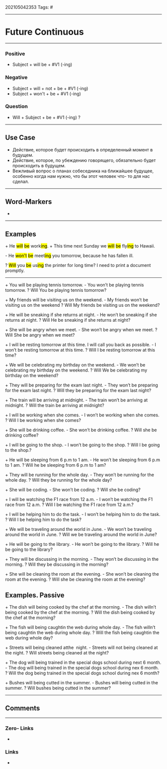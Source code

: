 202105042353
Tags: #

---
# Future Continuous
---
### Positive
- Subject + will be + #V1 (-ing) 

### Negative
- Subject + will + not + be + #V1 (-ing)
- Subject + won't + be + #V1 (-ing)

### Question
- Will + Subject + be + #V1 (-ing) ?

---
## Use Case
- Действие, которое будет происходить в определенный момент в будущем.
- Действие, которое, по убеждению говорящего, обязательно будет происходить в будущем.
- Вежливый вопрос о планах собеседника на ближайшее будущее, особенно когда нам нужно, что бы этот человек что- то для нас сделал.

---

## Word-Markers
- 

---
## Examples
\+ He <mark>will</mark> <mark>be</mark> work<mark>ing</mark>.
\+ This time next Sunday we <mark>will</mark> <mark>be</mark> fly<mark>ing</mark> to Hawaii.

\- He <mark>won't</mark> <mark>be</mark> meet<mark>ing</mark> you tomorrow, because he has fallen ill.

\? <mark>Will</mark> you <mark>be</mark> us<mark>ing</mark> the printer for long time? I need to print a document promptly. 

---

\+ You will be playing tennis tomorrow.
\- You won’t be playing tennis tomorrow.
\? Will You be playing tennis tomorrow?

\+ My friends will be visiting us on the weekend.
\- My friends won’t be visiting us on the weekend
\? Will My friends be visiting us on the weekend?

\+ He will be sneaking if she returns at night.
\- He won’t be sneaking if she returns at night.
\? Will He be sneaking if she returns at night?

\+ She will be angry when we meet.
\- She won’t be angry when we meet.
\? Will She be angry when we meet?

\+ I will be resting tomorrow at this time. I will call you back as possible. 
\- I won’t be resting tomorrow at this time.
\? Will I be resting tomorrow at this time?

\+ We will be celebrating my birthday on the weekend.
\- We won’t be celebrating my birthday on the weekend.
\? Will We be celebrating my birthday on the weekend?

\+ They will be preparing for the exam last night.
\- They won’t be preparing for the exam last night.
\? Will they be preparing for the exam last night?

\+ The train will be arriving at midnight.
\- The train won’t be arriving at midnight.
\? Will the train be arriving at midnight?

\+ I will be working when she comes.
\- I won’t be working when she comes.
\? Will I be working when she comes?

\+ She will be drinking coffee.
\- She won’t be drinking coffee.
\? Will she be drinking coffee?

\+ I will be going to the shop.
\- I won’t be going to the shop.
\? Will I be going to the shop.?

\+ He will be sleeping from 6 p.m to 1 am.
\- He won’t be sleeping from 6 p.m to 1 am.
\? Will he be sleeping from 6 p.m to 1 am?

\+ They will be running for the whole day.
\- They won’t be running for the whole day.
\? Will they be running for the whole day?

\+ She will be coding.
\- She won’t be coding.
\? Will she be coding?

\+ I will be watching the F1 race from 12 a.m.
\- I won’t be watching the F1 race from 12 a.m.
\? Will I be watching the F1 race from 12 a.m.?

\+ I will be helping him to do the task.
\- I won’t be helping him to do the task.
\? Will I be helping him to do the task?

\+ We will be traveling around the world in June.
\- We won’t be traveling around the world in June.
\? Will we be traveling around the world in June?

\+ He will be going to the library.
\- He won’t be going to the library.
\? Will he be going to the library?

\+ They will be discussing in the morning.
\- They won’t be discussing in the morning.
\? Will they be discussing in the morning?

\+ She will be cleaning the room at the evening.
\- She won’t be cleaning the room at the evening.
\? Will she be cleaning the room at the evening?

## Examples. Passive

\+ The dish will being cooked by the chef at the morning.
\- The dish willn’t being cooked by the chef at the morning.
\? Will the dish being cooked by the chef at the morning?

\+ The fish will being caughtin the web during whole day.
\- The fish willn’t being caughtin the web during whole day.
\? Will the fish being caughtin the web during whole day?

\+ Streets will being cleaned atthe  night.
\- Streets will not being cleaned at the night.
\? Will streets being cleaned at the night?

\+ The dog will being trained in the special dogs school during next 6 month.
\- The dog will being trained in the special dogs school during nex 6 month.
\? Will the dog being trained in the special dogs school during nex 6 month?

\+ Bushes will being cutted in the summer.
\- Bushes will being cutted in the summer.
\? Will bushes being cutted in the summer?

---
## Comments

---
### Zero- Links
- 

### Links
-